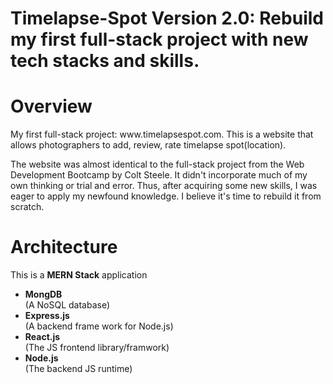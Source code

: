 # Timelapse-Spot Version 2.0: Rebuild my first full-stack project with new tech stacks and skills.

<h1>Overview</h1>
<p>My first full-stack project: www.timelapsespot.com. This is a website that allows photographers to add, review, rate timelapse spot(location).</p>
The website was almost identical to the full-stack project from the Web Development Bootcamp by Colt Steele. It didn't incorporate much of my own thinking or trial and error. Thus, after acquiring some new skills, I was eager to apply my newfound knowledge. I believe it's time to rebuild it from scratch.


<h1>Architecture</h1>
<p>This is a <strong>MERN Stack</strong> application <p>
  <ul>
    <strong><li>MongDB</li></strong> (A NoSQL database)
    <strong><li>Express.js</li></strong> (A backend frame work for Node.js)
    <strong><li>React.js</li></strong> (The JS frontend library/framwork)
    <strong><li>Node.js</li></strong> (The backend JS runtime)
  </ul>
